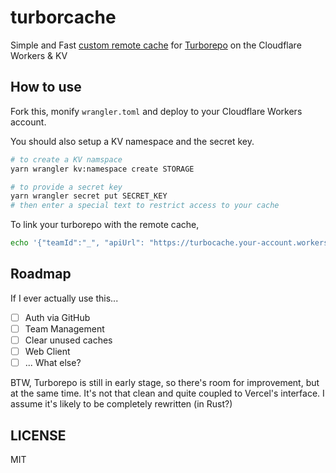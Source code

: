 # turborcache

Simple and Fast [custom remote cache](https://turborepo.org/docs/features/remote-caching#custom-remote-caches) for [Turborepo](https://turborepo.org/) on the Cloudflare Workers & KV

## How to use

Fork this, monify `wrangler.toml` and deploy to your Cloudflare Workers account.

You should also setup a KV namespace and the secret key.

```bash
# to create a KV namspace
yarn wrangler kv:namespace create STORAGE

# to provide a secret key
yarn wrangler secret put SECRET_KEY
# then enter a special text to restrict access to your cache
```

To link your turborepo with the remote cache,

```bash
echo '{"teamId":"_", "apiUrl": "https://turbocache.your-account.workers.dev"}' > .turbo/config.json
```

## Roadmap

If I ever actually use this...

- [ ] Auth via GitHub
- [ ] Team Management
- [ ] Clear unused caches
- [ ] Web Client
- [ ] ... What else?

BTW, Turborepo is still in early stage, so there's room for improvement, but at the same time. It's not that clean and quite coupled to Vercel's interface. I assume it's likely to be completely rewritten (in Rust?)

## LICENSE

MIT
